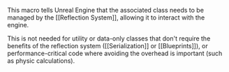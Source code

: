 This macro tells Unreal Engine that the associated class needs to be managed by the [[Reflection System]], allowing it to interact with the engine.

This is not needed for utility or data-only classes that don't require the benefits of the reflection system ([[Serialization]] or [[Blueprints]]), or performance-critical code where avoiding the overhead is important (such as physic calculations).